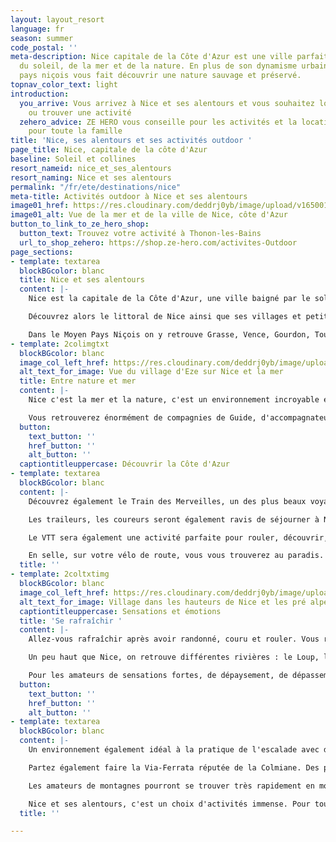 ```yaml
---
layout: layout_resort
language: fr
season: summer
code_postal: ''
meta-description: Nice capitale de la Côte d'Azur est une ville parfaite profiter
  du soleil, de la mer et de la nature. En plus de son dynamisme urbain, l'arrière
  pays niçois vous fait découvrir une nature sauvage et préservé.
topnav_color_text: light
introduction:
  you_arrive: Vous arrivez à Nice et ses alentours et vous souhaitez louer du matériel
    ou trouver une activité
  zehero_advice: ZE HERO vous conseille pour les activités et la location des équipements
    pour toute la famille
title: 'Nice, ses alentours et ses activités outdoor '
page_title: Nice, capitale de la côte d'Azur
baseline: Soleil et collines
resort_nameid: nice_et_ses_alentours
resort_naming: Nice et ses alentours
permalink: "/fr/ete/destinations/nice"
meta-title: Activités outdoor à Nice et ses alentours
image01_href: https://res.cloudinary.com/deddrj0yb/image/upload/v1650013821/website/resorts/Nice/danilo-pantalena-5SUQiV-tS4c-unsplash.jpg
image01_alt: Vue de la mer et de la ville de Nice, côte d'Azur
button_to_link_to_ze_hero_shop:
  button_text: Trouvez votre activité à Thonon-les-Bains
  url_to_shop_zehero: https://shop.ze-hero.com/activites-Outdoor
page_sections:
- template: textarea
  blockBGcolor: blanc
  title: Nice et ses alentours
  content: |-
    Nice est la capitale de la Côte d'Azur, une ville baigné par le soleil, l'odeur salé de la mer, aux couleurs vives. Une ville dont le patrimoine culturelle et sa richesse d'histoire sont importants. Près de l'Italie, l'ambiance niçoise est démarqué par son caractère, sa situation géographique, sa beauté et sa nature. Avec ses plages de galets, sa mer, l'été nous farientons sur son littoral. On y goûte une socca en marchant dans ses ruelles et sa vieille ville. On y découvre ses alentours avec ses villages magnifiques comme Tende, Peillon, Eze, Vence, St Paul de Vence. On se promène dans sa nature incroyable et verte entre ses collines, ses pré-alpes et plus loin le massif du Mercantour. La situation géographique de Nice est incroyable. L'hiver vous pouvez skier la journée, arriver à 15h à Nice et faire un plongeon. L'été, quoi de mieux que de piquer une tête après avoir randonnée en montagne. Séjourner à Nice, c'est vivre au rythme de cette ville dynamique, gastronomique et belle mais aussi découvrir une nature variée entre mer et terre, plat et relief, verdure et paysages arides. On y sent la lavande sauvage, le thym, l'odeur des fleurs et de la mer.

    Découvrez alors le littoral de Nice ainsi que ses villages et petites villes à visiter tel que Saint Jean Cap Ferrat, Cap d'Ail, Antibes, Beaulier sur Mer et Villefranche sur mer mais également Menton.

    Dans le Moyen Pays Niçois on y retrouve Grasse, Vence, Gourdon, Tourrettes sur Loup, Gilette, Falicon et bien d'autres. Si vous décidez de prendre encore un peu plus de hauteur et de vous en aller dans le haut Pays Niçois, vous retrouvez le massif du Mercantour ainsi que ses stations de ski et ses villages tel qu’Isola, St Dalmas le Selvage, Rimplas, St Martin de Vésubie.
- template: 2colimgtxt
  blockBGcolor: blanc
  image_col_left_href: https://res.cloudinary.com/deddrj0yb/image/upload/v1650013810/website/resorts/Nice/ivan-zakharenko-non0cvWKEJw-unsplash.jpg
  alt_text_for_image: Vue du village d'Eze sur Nice et la mer
  title: Entre nature et mer
  content: |-
    Nice c'est la mer et la nature, c'est un environnement incroyable et diversifié et si peu d'espace. Vous retrouverez rarement cela en France, d'avoir des espaces aussi varié, préservé et magnifique dans une petite zone géographie. Séjournez à Nice et ses alentours, c'est randonner. Randonner est la meilleure activité pour découvrir des lieux, comprendre, apprendre et surtout elle est ouverte à tous. Vous allez avoir un choix énorme de circuit de randonnée. Si vous désirez rester proche du littoral, si vous désirez aller dans le moyen pays ou dans le haut pays. Il faudrait des années pour tous. Mais vous pouvez sélectionner les lieux qui vous intriguent le plus, les sommets qui vous plaisent le plus, les villages les plus authentiques, les terroirs les plus riches. Vous aurez le choix et vous retrouverez énormément de parcours et d'itinéraires tout près de Nice, au sein d'une nature verdoyante. Vous allez en quelques heures passer de la mer, à une végétation condenser et verte, puis dans les Pré-alpes on retrouve une terre plus aride et enfin dans le Haut Pays, des forêts de Mélèze et un massif rocailleux et sauvage. Les gorges de Daluis, tout comme l'Esterel, sont des massifs à part. Leurs terres ocres donnent des panoramas Américain et des grands espaces.

    Vous retrouverez énormément de compagnies de Guide, d'accompagnateurs de montagne afin d'avoir un professionnel vous faisant découvrir et comprendre ces différents lieux. Rien de mieux que de suivre une personne avec les explications sur l'environnement, un enrichissement personnel important.
  button:
    text_button: ''
    href_button: ''
    alt_button: ''
  captiontitleuppercase: Découvrir la Côte d'Azur
- template: textarea
  blockBGcolor: blanc
  content: |-
    Découvrez également le Train des Merveilles, un des plus beaux voyages en train du monde. En partant de Nice, vous allez sillonner les Alpes Maritimes et ses montagnes et découvrir des panoramas uniques sur la vallée du Paillon, de la Roya et de la Bévéra. Un train qui part de 0m d'altitude à Nice pour finir à 1000m à Tende. De là vous pourrez partir randonner dans ces lieux incroyables : la Vallée des Merveilles.

    Les traileurs, les coureurs seront également ravis de séjourner à Nice et dans ses alentours. Tout comme la randonnée, vous retrouverez tous ces différents parcours et sentiers afin de réaliser vos plus belles courses. Entre découverte des lieux et dépassement physique, vous aurez le choix. De nombreux événements importants sont également présents à Nice et dans ses alentours tel que la Prom'Classic, Nice-Cannes, l'UTMB Nice Côte d'Azur, l'UTCAM, l'Iron Man de Nice et de nombreux événements de vélo de route, de VTT mais également de ski ainsi que tous les spots nautiques.

    Le VTT sera également une activité parfaite pour rouler, découvrir, vibrer de sensations fortes entre l’arrière-pays niçois, la station d’Auron et d’autres lieux. Vous découvrirez de nombreux itinéraires de VTT et de VTT électrique afin d’en profiter pour toute la famille.

    En selle, sur votre vélo de route, vous vous trouverez au paradis. Ici, c'est énormément de circuits, de traversée, de cols de tour mais également de circuit sur plusieurs étapes qui vous attendent. Nice est connue par les cyclistes et on y trouve des parcours magiques, physique. Bref, il y en a pour tous les goûts et tous les niveaux.
  title: ''
- template: 2coltxtimg
  blockBGcolor: blanc
  image_col_left_href: https://res.cloudinary.com/deddrj0yb/image/upload/v1650013885/website/resorts/Nice/nico-bhlr-pUhcWVhekcw-unsplash.jpg
  alt_text_for_image: Village dans les hauteurs de Nice et les pré alpes d'Azur
  captiontitleuppercase: Sensations et émotions
  title: 'Se rafraîchir '
  content: |-
    Allez-vous rafraîchir après avoir randonné, couru et rouler. Vous retrouverez déjà un choix varié d’activité sur le littoral entre les balades de kayak et de paddle. Bien sûr, pour ceux qui aiment découvrir de nouveau lieux, vous pourrez plonger en bouteille. Sur le littoral, de nombreuses bases nautiques, vous permettront de louer du matériel tel que des kayaks et des paddles mais également vous emmener randonner, vous faire découvrir le E-foil. Un moyen parfait pour profiter de nombreuses activités, se baigner mais également découvrir un littoral et des paysages magnifiques.

    Un peu haut que Nice, on retrouve différentes rivières : le Loup, la Vésubie, la Tinée, la Siagne et la Roya. Qui dit rivière dit activité d'eau vive. Partez faire du canyoning, du rafting, de l'hydrospeed, du kayak et découvrez des lieux incroyables. Les canyonings de la Bollène, de Cramassouri, de la Roya sont très réputés en France et vous feront vivre des sensations fortes et une expérience inoubliable. Laissez-vous tenter et découvrez cette activité. Si vous êtes débutante, le canyoning c'est aussi la randonnée aquatique, qui demande beaucoup moins de matériel. Vous pourrez en faire par exemple à 40mn de Nice dans les gorges du loup au Bar sur Loup.

    Pour les amateurs de sensations fortes, de dépaysement, de dépassement physique, juste au-dessus de Nice, vous trouverez vos activités pour vous et pour tous.
  button:
    text_button: ''
    href_button: ''
    alt_button: ''
- template: textarea
  blockBGcolor: blanc
  content: |-
    Un environnement également idéal à la pratique de l'escalade avec de nombreux sites pour grimper. Dans les Préalpes et donc dans le moyen pays, vous y trouverez de sublimes voies pour tous les niveaux allant même jusqu'à du 9a parfois. Les Gorges du loup, le baou de St Jeannet, Bonson, Gréoliere et tellement d'autres sites, vous feront découvrir des lieux somptueux tout en grimpant.

    Partez également faire la Via-Ferrata réputée de la Colmiane. Des parcours pour tous les goûts avec parfois des passages vertigineux.

    Les amateurs de montagnes pourront se trouver très rapidement en montagne en partant de Nice. De là, l'alpinisme sera alors idéal dans un terrain montagnard comme celui du Mercantour avec ses nombreux sommets, ses arêtes, ses lacs et ses vues incroyables.

    Nice et ses alentours, c'est un choix d'activités immense. Pour tous les amoureux de la nature, il y a un large que ce soit dans la mer, dans les rivières, sur terre. C'est visiter, découvrir et se dépayser. C'est avoir des possibilités incroyables à disposition dans un rayon de 2h maximum de voiture. C'est profiter d'une nature riche et préservé, d'un dynamisme fort. Séjournez en famille, entre amis, en couple à Nice et dans ses environs, c'est profiter du soleil, d'activité sensationnel et de découverte. C'est se dépasser et se ressourcer.
  title: ''

---
```

